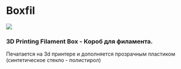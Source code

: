 # Boxfil

![](https://user-images.githubusercontent.com/86842444/146811854-b955062f-1d53-4619-ac2b-777ce00a8cc7.png)

### 3D Printing Filament Box - Короб для филамента. 

Печатается на 3d принтере и дополняется прозрачным пластиком (синтетическое стекло - полистирол)
